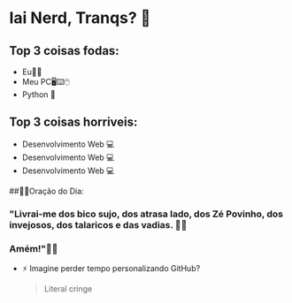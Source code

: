 # Iai Nerd, Tranqs? 👋

## Top 3 coisas fodas:
- Eu👨‍💻
- Meu PC🖥⌨🖱
- Python 🐍

## Top 3 coisas horriveis:
- Desenvolvimento Web 💻
- Desenvolvimento Web 💻
- Desenvolvimento Web 💻

##🙏🏻Oração do Dia:
### "Livrai-me dos bico sujo, dos atrasa lado, dos Zé Povinho, dos invejosos, dos talaricos e das vadias. 👊🏼
### Amém!"🙌🏽

- ⚡ Imagine perder tempo personalizando GitHub?
    > Literal cringe
<!--
**e1k1to/e1k1to** is a ✨ _special_ ✨ repository because its `README.md` (this file) appears on your GitHub profile.

Here are some ideas to get you started:

- 🔭 I’m currently working on ...
- 🌱 I’m currently learning ...
- 👯 I’m looking to collaborate on ...
- 🤔 I’m looking for help with ...
- 💬 Ask me about ...
- 📫 How to reach me: ...
- 😄 Pronouns: ...
- ⚡ Fun fact: ...
-->
